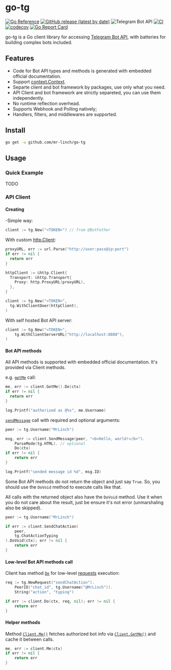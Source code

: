 # go-tg 

[![Go Reference](https://pkg.go.dev/badge/github.com/mr-linch/go-tg.svg)](https://pkg.go.dev/github.com/mr-linch/go-tg) 
[![GitHub release (latest by date)](https://img.shields.io/github/v/release/mr-linch/go-tg?label=latest%20release)](https://github.com/mr-linch/go-tg/releases/latest)
![Telegram Bot API](https://img.shields.io/badge/Telegram%20Bot%20API-6.1-blue?logo=telegram)
[![CI](https://github.com/mr-linch/go-tg/actions/workflows/ci.yml/badge.svg)](https://github.com/mr-linch/go-tg/actions/workflows/ci.yml)
[![codecov](https://codecov.io/gh/mr-linch/go-tg/branch/main/graph/badge.svg?token=9EI5CEIYXL)](https://codecov.io/gh/mr-linch/go-tg)
[![Go Report Card](https://goreportcard.com/badge/github.com/mr-linch/go-tg)](https://goreportcard.com/report/github.com/mr-linch/go-tg) 

go-tg is a Go client library for accessing [Telegram Bot API](https://core.telegram.org/bots/api), with batteries for building complex bots included.



## Features
 - Code for Bot API types and methods is generated with embedded official documentation.
 - Support [context.Context](https://pkg.go.dev/context).
 - Separte client and bot framework by packages, use only what you need.
 - API Client and bot framework are strictly separeted, you can use them independently. 
 - No runtime reflection overhead. 
 - Supports Webhook and Polling natively;
 - Handlers, filters, and middlewares are supported.



## Install

```bash
go get -u github.com/mr-linch/go-tg
```

## Usage

### Quick Example

TODO

### API Client 

#### Creating

-Simple way:

```go
client := tg.New("<TOKEN>") // from @BotFather
```

With custom [http.Client](https://pkg.go.dev/net/http#Client):


```go
proxyURL, err := url.Parse("http://user:pass@ip:port")
if err != nil {
  return err
}

httpClient := &http.Client{
  Transport: &http.Transport{
    Proxy: http.ProxyURL(proxyURL),
  },
}

client := tg.New("<TOKEN>",
  tg.WithClientDoer(httpClient),
)
```


With self hosted Bot API server:

```go
client := tg.New("<TOKEN>", 
    tg.WithClientServerURL("http://localhost:8080"),
)
```

#### Bot API methods

All API methods is supported with embedded official documentation.
It's provided via Client methods. 

e.g. [`getMe`](https://core.telegram.org/bots/api#getme) call:

```go
me, err := client.GetMe().Do(ctx)
if err != nil {
  return err
}

log.Printf("authorized as @%s", me.Username)
```

[`sendMessage`](https://core.telegram.org/bots/api#sendmessage) call with required and optional arguments:

```go
peer := tg.Username("MrLinch")

msg, err := client.SendMessage(peer, "<b>Hello, world!</b>").
    ParseMode(tg.HTML). // optional
    Do(ctx)
if err != nil {
    return err
}

log.Printf("sended message id %d", msg.ID)
```

Some Bot API methods do not return the object and just say `True`. So, you should use the `DoVoid` method to execute calls like that. 

All calls with the returned object also have the `DoVoid` method. Use it when you do not care about the result, just be ensure it's not error (unmarshaling also be skipped). 


```go
peer := tg.Username("MrLinch")

if err := client.SendChatAction(
    peer, 
    tg.ChatActionTyping
).DoVoid(ctx); err != nil {
    return err
}
```

#### Low-level Bot API methods call

Client has method [`Do`](https://pkg.go.dev/github.com/mr-linch/go-tg#Client.Do) for low-level [requests](https://pkg.go.dev/github.com/mr-linch/go-tg#Request) execution: 

```go
req := tg.NewRequest("sendChatAction").
    PeerID("chat_id", tg.Username("@MrLinch")).
    String("action", "typing")

if err := client.Do(ctx, req, nil); err != nil {
    return err
}

```

#### Helper methods

Method [`Client.Me()`](https://pkg.go.dev/github.com/mr-linch/go-tg#Client.Me) fetches authorized bot info via [`Client.GetMe()`](https://pkg.go.dev/github.com/mr-linch/go-tg#Client.GetMe) and cache it between calls. 

```go 
me, err := client.Me(ctx)
if err != nil {
    return err
}
```

